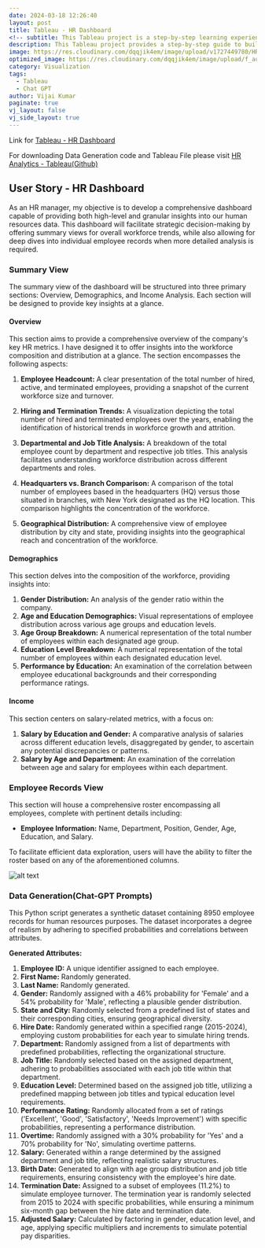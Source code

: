 ```yaml
---
date: 2024-03-18 12:26:40
layout: post
title: Tableau - HR Dashboard
<!-- subtitle: This Tableau project is a step-by-step learning experience in building dashboard projects using Tableau from requirements to professional dashboard like I do in my real-world projects. -->
description: This Tableau project provides a step-by-step guide to building professional dashboards, mirroring real-world scenarios.
image: https://res.cloudinary.com/dqqjik4em/image/upload/v1727449780/HR_dashboard.png
optimized_image: https://res.cloudinary.com/dqqjik4em/image/upload/f_auto,q_auto/HR_dashboard
category: Visualization
tags:
  - Tableau
  - Chat GPT
author: Vijai Kumar
paginate: true
vj_layout: false
vj_side_layout: true
---
```


Link for [Tableau - HR Dashboard](https://public.tableau.com/views/HR_Analytics_17259358090400/HRSummary?:language=en-US&:sid=&:redirect=auth&:display_count=n&:origin=viz_share_link)

For downloading Data Generation code and Tableau File please visit [HR Analytics - Tableau(Github)](https://github.com/VijaikumarSVK/HR-Analytics---Tableau-Dashboard)

## User Story - HR Dashboard
As an HR manager, my objective is to develop a comprehensive dashboard capable of providing both high-level and granular insights into our human resources data. This dashboard will facilitate strategic decision-making by offering summary views for overall workforce trends, while also allowing for deep dives into individual employee records when more detailed analysis is required.

### Summary View
The summary view of the dashboard will be structured into three primary sections: Overview, Demographics, and Income Analysis. Each section will be designed to provide key insights at a glance.

#### Overview
This section aims to provide a comprehensive overview of the company's key HR metrics.  I have designed it to offer insights into the workforce composition and distribution at a glance. The section encompasses the following aspects:

1. **Employee Headcount:**  A clear presentation of the total number of hired, active, and terminated employees, providing a snapshot of the current workforce size and turnover.

2. **Hiring and Termination Trends:**  A visualization depicting the total number of hired and terminated employees over the years, enabling the identification of historical trends in workforce growth and attrition.

3. **Departmental and Job Title Analysis:** A breakdown of the total employee count by department and respective job titles. This analysis facilitates understanding workforce distribution across different departments and roles.

4. **Headquarters vs. Branch Comparison:** A comparison of the total number of employees based in the headquarters (HQ) versus those situated in branches, with New York designated as the HQ location. This comparison highlights the concentration of the workforce.

5. **Geographical Distribution:** A comprehensive view of employee distribution by city and state, providing insights into the geographical reach and concentration of the workforce.


#### Demographics
This section delves into the composition of the workforce, providing insights into:
1. **Gender Distribution:**  An analysis of the gender ratio within the company.
2. **Age and Education Demographics:** Visual representations of employee distribution across various age groups and education levels.
3. **Age Group Breakdown:**  A numerical representation of the total number of employees within each designated age group.
4. **Education Level Breakdown:** A numerical representation of the total number of employees within each designated education level.
5. **Performance by Education:** An examination of the correlation between employee educational backgrounds and their corresponding performance ratings.

#### Income
This section centers on salary-related metrics, with a focus on:

 1. **Salary by Education and Gender:** A comparative analysis of salaries across different education levels, disaggregated by gender, to ascertain any potential discrepancies or patterns.
 2. **Salary by Age and Department:** An examination of the correlation between age and salary for employees within each department.

### Employee Records View
This section will house a comprehensive roster encompassing all employees, complete with pertinent details including:

 - **Employee Information:**  Name, Department, Position, Gender, Age, Education, and Salary.

To facilitate efficient data exploration, users will have the ability to filter the roster based on any of the aforementioned columns.

![alt text](https://res.cloudinary.com/dqqjik4em/image/upload/v1727491255/HR_Details.png)

### Data Generation(Chat-GPT Prompts)
This Python script generates a synthetic dataset containing 8950 employee records for human resources purposes. The dataset incorporates a degree of realism by adhering to specified probabilities and correlations between attributes.

**Generated Attributes:**

1. **Employee ID:** A unique identifier assigned to each employee.
2. **First Name:** Randomly generated.
3. **Last Name:** Randomly generated.
4. **Gender:** Randomly assigned with a 46% probability for 'Female' and a 54% probability for 'Male', reflecting a plausible gender distribution.
5. **State and City:** Randomly selected from a predefined list of states and their corresponding cities, ensuring geographical diversity.
6. **Hire Date:** Randomly generated within a specified range (2015-2024), employing custom probabilities for each year to simulate hiring trends.
7. **Department:** Randomly assigned from a list of departments with predefined probabilities, reflecting the organizational structure.
8. **Job Title:** Randomly selected based on the assigned department, adhering to probabilities associated with each job title within that department.
9. **Education Level:** Determined based on the assigned job title, utilizing a predefined mapping between job titles and typical education level requirements.
10. **Performance Rating:**  Randomly allocated from a set of ratings ('Excellent', 'Good', 'Satisfactory', 'Needs Improvement') with specific probabilities, representing a performance distribution.
11. **Overtime:**  Randomly assigned with a 30% probability for 'Yes' and a 70% probability for 'No', simulating overtime patterns.
12. **Salary:** Generated within a range determined by the assigned department and job title, reflecting realistic salary structures.
13. **Birth Date:** Generated to align with age group distribution and job title requirements, ensuring consistency with the employee's hire date.
14. **Termination Date:**  Assigned to a subset of employees (11.2%) to simulate employee turnover. The termination year is randomly selected from 2015 to 2024 with specific probabilities, while ensuring a minimum six-month gap between the hire date and termination date.
15. **Adjusted Salary:** Calculated by factoring in gender, education level, and age, applying specific multipliers and increments to simulate potential pay disparities.
